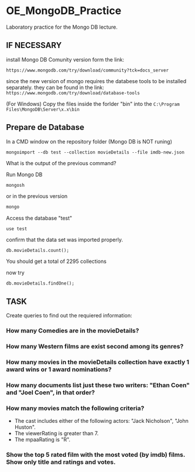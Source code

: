 # OE_MongoDB_Practice
Laboratory practice for the Mongo DB lecture.

## IF NECESSARY 

install Mongo DB Comunity version form the link:

 ```https://www.mongodb.com/try/download/community?tck=docs_server```

since the new version of mongo requires the databese tools to be installed separately.
they can be found in the link:
```https://www.mongodb.com/try/download/database-tools```

(For Windows) Copy the files inside the forlder "bin" into the 
```C:\Program Files\MongoDB\Server\x.x\bin```

## Prepare de Database

In a CMD window on the repository folder (Mongo DB is NOT runing)

```
mongoimport --db test --collection movieDetails --file imdb-new.json

```

What is the output of the previous command? 

Run Mongo DB

``` bash
mongosh
```
or in the previous version 

``` bash
mongo
```

Access the database "test"

```
use test
```

confirm that the data set was imported properly.

```
db.movieDetails.count();
```

You should get a total of 2295 collections

now try

```
db.movieDetails.findOne();
```

## TASK
Create queries to find out the requiered information:

### How many Comedies are in the movieDetails?

### How many Western films are exist second among its genres?

### How many movies in the movieDetails collection have exactly 1 award wins or 1 award nominations?

### How many documents list just these two writers: "Ethan Coen" and "Joel Coen", in that order?

### How many movies match the following criteria?

* The cast includes either of the following actors: "Jack Nicholson", "John Huston".
* The viewerRating is greater than 7.
* The mpaaRating is "R".

### Show the top 5 rated film with the most voted (by imdb) films. Show only title and ratings and votes.






